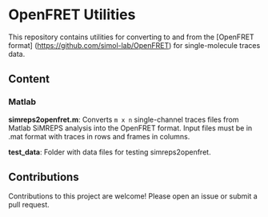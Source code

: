 # OpenFRET Utilities
This repository contains utilities for converting to and from the [OpenFRET format] (https://github.com/simol-lab/OpenFRET) for single-molecule traces data.

## Content
### Matlab
**simreps2openfret.m**: Converts `m x n` single-channel traces files from Matlab SiMREPS analysis into the OpenFRET format.  Input files must be in .mat format with traces in rows and frames in columns.

**test_data**: Folder with data files for testing simreps2openfret.

## Contributions
Contributions to this project are welcome! Please open an issue or submit a pull request.
